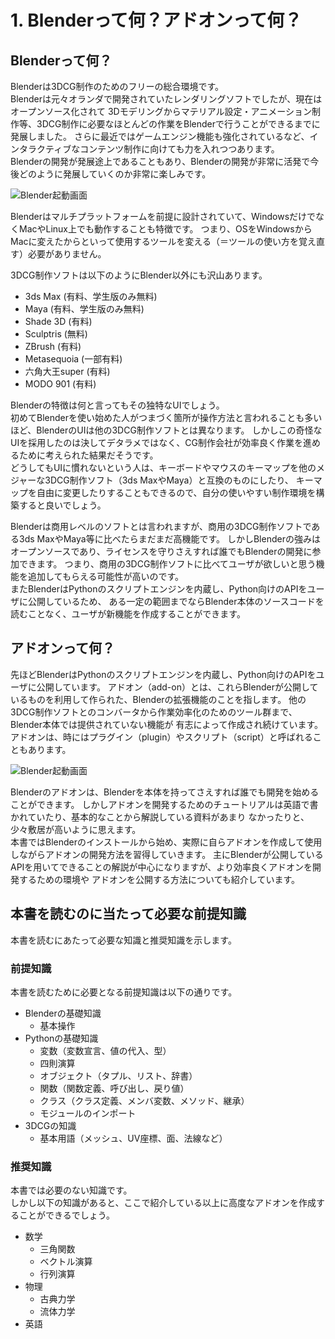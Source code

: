 # 1. Blenderって何？アドオンって何？

## Blenderって何？

Blenderは3DCG制作のためのフリーの総合環境です。  
Blenderは元々オランダで開発されていたレンダリングソフトでしたが、現在はオープンソース化されて
3Dモデリングからマテリアル設定・アニメーション制作等、3DCG制作に必要なほとんどの作業をBlenderで行うことができるまでに発展しました。
さらに最近ではゲームエンジン機能も強化されているなど、インタラクティブなコンテンツ制作に向けても力を入れつつあります。  
Blenderの開発が発展途上であることもあり、Blenderの開発が非常に活発で今後どのように発展していくのか非常に楽しみです。

![Blender起動画面](https://dl.dropboxusercontent.com/s/7qj5tnx9gggcf8r/blender_startup.png "Blender起動画面")

Blenderはマルチプラットフォームを前提に設計されていて、WindowsだけでなくMacやLinux上でも動作することも特徴です。
つまり、OSをWindowsからMacに変えたからといって使用するツールを変える（＝ツールの使い方を覚え直す）必要がありません。

3DCG制作ソフトは以下のようにBlender以外にも沢山あります。

* 3ds Max (有料、学生版のみ無料)
* Maya (有料、学生版のみ無料)
* Shade 3D (有料)
* Sculptris (無料)
* ZBrush (有料)
* Metasequoia (一部有料)
* 六角大王super (有料)
* MODO 901 (有料)

Blenderの特徴は何と言ってもその独特なUIでしょう。  
初めてBlenderを使い始めた人がつまづく箇所が操作方法と言われることも多いほど、BlenderのUIは他の3DCG制作ソフトとは異なります。
しかしこの奇怪なUIを採用したのは決してデタラメではなく、CG制作会社が効率良く作業を進めるために考えられた結果だそうです。  
どうしてもUIに慣れないという人は、キーボードやマウスのキーマップを他のメジャーな3DCG制作ソフト（3ds MaxやMaya）と互換のものにしたり、
キーマップを自由に変更したりすることもできるので、自分の使いやすい制作環境を構築すると良いでしょう。

Blenderは商用レベルのソフトとは言われますが、商用の3DCG制作ソフトである3ds MaxやMaya等に比べたらまだまだ高機能です。
しかしBlenderの強みはオープンソースであり、ライセンスを守りさえすれば誰でもBlenderの開発に参加できます。
つまり、商用の3DCG制作ソフトに比べてユーザが欲しいと思う機能を追加してもらえる可能性が高いのです。  
またBlenderはPythonのスクリプトエンジンを内蔵し、Python向けのAPIをユーザに公開しているため、
ある一定の範囲までならBlender本体のソースコードを読むことなく、ユーザが新機能を作成することができます。

## アドオンって何？

先ほどBlenderはPythonのスクリプトエンジンを内蔵し、Python向けのAPIをユーザに公開しています。
アドオン（add-on）とは、これらBlenderが公開しているものを利用して作られた、Blenderの拡張機能のことを指します。
他の3DCG制作ソフトとのコンバータから作業効率化のためのツール群まで、Blender本体では提供されていない機能が
有志によって作成され続けています。  
アドオンは、時にはプラグイン（plugin）やスクリプト（script）と呼ばれることもあります。

![Blender起動画面](https://dl.dropboxusercontent.com/s/bhq6uusksqsicyb/blender_add-on.png "Blenderアドオン")

Blenderのアドオンは、Blenderを本体を持ってさえすれば誰でも開発を始めることができます。
しかしアドオンを開発するためのチュートリアルは英語で書かれていたり、基本的なことから解説している資料があまり
なかったりと、少々敷居が高いように思えます。  
本書ではBlenderのインストールから始め、実際に自らアドオンを作成して使用しながらアドオンの開発方法を習得していきます。
主にBlenderが公開しているAPIを用いてできることの解説が中心になりますが、より効率良くアドオンを開発するための環境や
アドオンを公開する方法についても紹介しています。

## 本書を読むのに当たって必要な前提知識

本書を読むにあたって必要な知識と推奨知識を示します。

### 前提知識

本書を読むために必要となる前提知識は以下の通りです。

* Blenderの基礎知識
  * 基本操作
* Pythonの基礎知識
  * 変数（変数宣言、値の代入、型）
  * 四則演算
  * オブジェクト（タプル、リスト、辞書）
  * 関数（関数定義、呼び出し、戻り値）
  * クラス（クラス定義、メンバ変数、メソッド、継承）
  * モジュールのインポート
* 3DCGの知識
  * 基本用語（メッシュ、UV座標、面、法線など）

### 推奨知識

本書では必要のない知識です。  
しかし以下の知識があると、ここで紹介している以上に高度なアドオンを作成することができるでしょう。

* 数学
  * 三角関数
  * ベクトル演算
  * 行列演算
* 物理
  * 古典力学
  * 流体力学
* 英語

